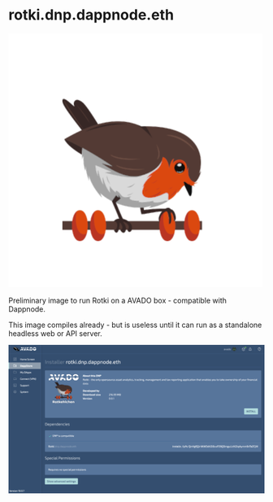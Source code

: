 # rotki.dnp.dappnode.eth

![Package Avatar](avatar.png)

Preliminary image to run Rotki on a AVADO box - compatible with Dappnode.

This image compiles already - but is useless until it can run as a standalone headless web or API server.

![Package Avatar](screenshot1.png)

